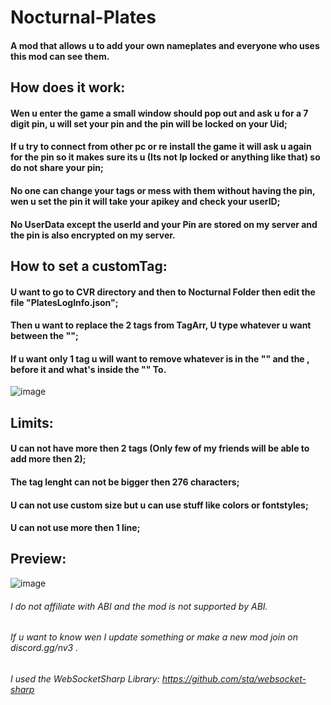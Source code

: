 # Nocturnal-Plates
#### A mod that allows u to add your own nameplates and everyone who uses this mod can see them.

## How does it work:
#### Wen u enter the game a small window should pop out and ask u for a 7 digit pin, u will set your pin and the pin will be locked on your Uid;
#### If u try to connect from other pc or re install the game it will ask u again for the pin so it makes sure its u (Its not Ip locked or anything like that) so do not share your pin;
#### No one can change your tags or mess with them without having the pin, wen u set the pin it will take your apikey and check your userID;
#### No UserData except the userId and your Pin are stored on my server and the pin is also encrypted on my server.

## How to set a customTag:
#### U want to go to CVR directory and then to Nocturnal Folder then edit the file "PlatesLogInfo.json";
#### Then u want to replace the 2 tags from TagArr, U type whatever u want between the "";
#### If u want only  1 tag u will want to remove whatever is in the "" and the , before it and what's inside the "" To.
![image](https://user-images.githubusercontent.com/74219635/185903809-6f57762c-9a31-4926-b661-72d81b846e2c.png)

## Limits:
#### U can not have more then 2 tags (Only few of my friends will be able to add more then 2);
#### The tag lenght can not be bigger then 276 characters;
#### U can not use custom size but u can use stuff like colors or fontstyles;
#### U can not use more then 1 line;

## Preview:
![image](https://user-images.githubusercontent.com/74219635/185905556-ea4c87de-be3c-4fc6-847d-cd256846908e.png)

###### I do not affiliate with ABI and the mod is not supported by ABI.
###### If u want to know wen I update something or make a new mod join on discord.gg/nv3 .
###### I used the WebSocketSharp Library: https://github.com/sta/websocket-sharp
